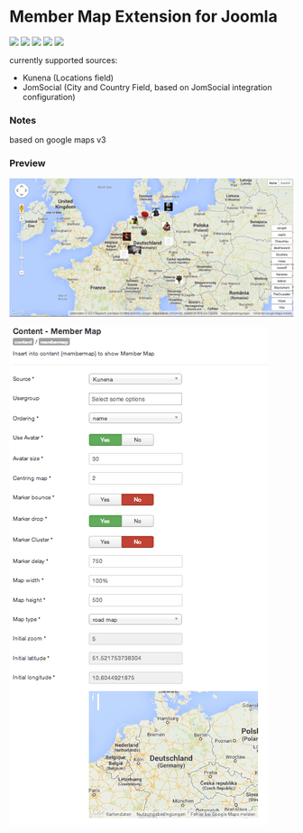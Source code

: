 # Member Map Extension for Joomla

![](https://img.shields.io/static/v1?label=Joomla&message=3.X&style=flat&logo=joomla&logoColor=orange&color=blue)
![](https://img.shields.io/github/release/z-index-net/joomla-plugin-system-member-map.svg)
![](https://img.shields.io/github/downloads/z-index-net/joomla-plugin-system-member-map/total.svg)
![](https://img.shields.io/badge/Maintained%3F-no-red.svg)
![](https://img.shields.io/github/license/z-index-net/joomla-plugin-system-member-map.svg)

currently supported sources:

- Kunena (Locations field)
- JomSocial (City and Country Field, based on JomSocial integration configuration)

### Notes
based on google maps v3

### Preview

![Screenshot](./screenshots/plg_system_membermap.0.png?raw=true)

![Screenshot](./screenshots/plg_system_membermap.1.png?raw=true)


